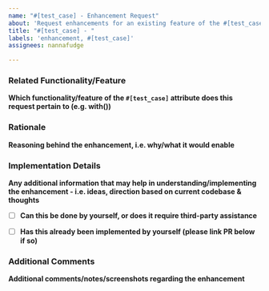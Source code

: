 ```yaml
---
name: "#[test_case] - Enhancement Request"
about: 'Request enhancements for an existing feature of the #[test_case] attribute'
title: "#[test_case] - "
labels: 'enhancement, #[test_case]'
assignees: nannafudge

---
```


### Related Functionality/Feature

**Which functionality/feature of the `#[test_case]` attribute does this request pertain to (e.g. with())**

### Rationale

**Reasoning behind the enhancement, i.e. why/what it would enable**

### Implementation Details

**Any additional information that may help in understanding/implementing the enhancement - i.e. ideas, direction based on current codebase & thoughts**

- [ ] **Can this be done by yourself, or does it require third-party assistance**

- [ ] **Has this already been implemented by yourself (please link PR below if so)**

### Additional Comments
**Additional comments/notes/screenshots regarding the enhancement**
